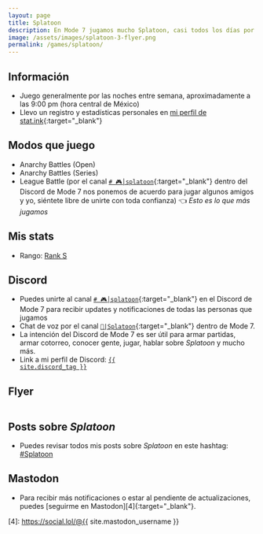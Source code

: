 ```yaml
---
layout: page
title: Splatoon
description: En Mode 7 jugamos mucho Splatoon, casi todos los días por las noches.
image: /assets/images/splatoon-3-flyer.png
permalink: /games/splatoon/
---
```


<div class="row">
<div class="col-sm-6">

## <i class="fa-solid fa-circle-info"></i> Información

- Juego generalmente por las noches entre semana, aproximadamente a las 9:00 pm (hora central de México)
- Llevo un registro y estadísticas personales en [mi perfil de stat.ink][3]{:target="_blank"}

## <i class="fa-solid fa-gamepad"></i> Modos que juego

- Anarchy Battles (Open)
- Anarchy Battles (Series)
- League Battle (por el canal [`# 🎮│splatoon`][1]{:target="_blank"} dentro del Discord de Mode 7 nos ponemos de acuerdo para jugar algunos amigos y yo, siéntete libre de unirte con toda confianza) 👈 *Esto es lo que más jugamos*

## <i class="fa-solid fa-chart-column"></i> Mis stats

- Rango: <a href="https://stat.ink/@mijo/spl3" class="badge badge-dark" target="_blank">Rank S</a>

## <i class="fa-brands fa-discord"></i> Discord

- Puedes unirte al canal [`# 🎮│splatoon`][1]{:target="_blank"} en el Discord de Mode 7 para recibir updates y notificaciones de todas las personas que jugamos
- Chat de voz por el canal [`🦑|Splatoon`][2]{:target="_blank"} dentro de Mode 7.
- La intención del Discord de Mode 7 es ser útil para armar partidas, armar cotorreo, conocer gente, jugar, hablar sobre *Splatoon* y mucho más.
- Link a mi perfil de Discord:
<a href="{{ site.discord_profile }}" target="_blank"><code>{{ site.discord_tag }}</code></a>

</div>
<div class="col-sm-6">

## <i class="fa-solid fa-paint-roller"></i> Flyer

<div class="text-center mt20">
<a href="javascript:void(0)" data-toggle="modal" data-target="#modal">
<img class="img-fluid rounded" src="/assets/images/splatoon-flyer-2024-animated.gif" alt="" loading="lazy" />
</a>
</div>

## <i class="fa-solid fa-square-rss"></i> Posts sobre *Splatoon*

- Puedes revisar todos mis posts sobre *Splatoon* en este hashtag: <a class="badge badge-dark" href="https://blog.{{ site.domain }}/hashtag/splatoon/">#Splatoon</a>

## <i class="fa-brands fa-mastodon"></i> Mastodon

- Para recibir más notificaciones o estar al pendiente de actualizaciones, puedes [seguirme en Mastodon][4]{:target="_blank"}.

</div>
</div>

[1]: https://discord.gg/NUSDKeJ
[2]: https://discord.gg/bMPKcCj
[3]: https://stat.ink/@mijo/spl3
[4]: https://social.lol/@{{ site.mastodon_username }}
